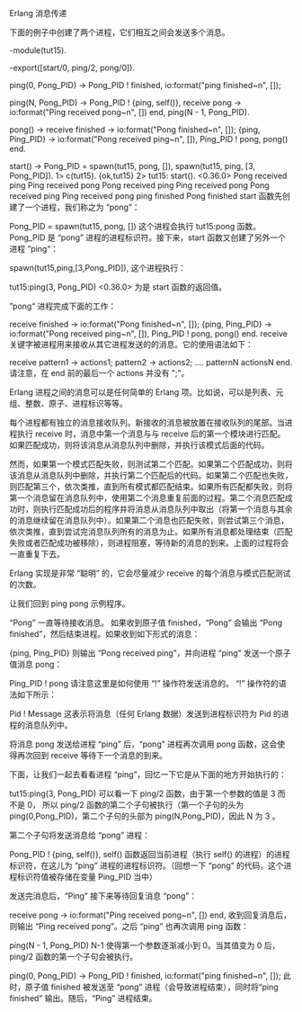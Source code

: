 Erlang 消息传递

下面的例子中创建了两个进程，它们相互之间会发送多个消息。

-module(tut15).

-export([start/0, ping/2, pong/0]).

ping(0, Pong_PID) ->
    Pong_PID ! finished,
    io:format("ping finished~n", []);

ping(N, Pong_PID) ->
    Pong_PID ! {ping, self()},
    receive
        pong ->
            io:format("Ping received pong~n", [])
    end,
    ping(N - 1, Pong_PID).

pong() ->
    receive
        finished ->
            io:format("Pong finished~n", []);
        {ping, Ping_PID} ->
            io:format("Pong received ping~n", []),
            Ping_PID ! pong,
            pong()
    end.

start() ->
    Pong_PID = spawn(tut15, pong, []),
    spawn(tut15, ping, [3, Pong_PID]).
1> c(tut15).
{ok,tut15}
2> tut15: start().
<0.36.0>
Pong received ping
Ping received pong
Pong received ping
Ping received pong
Pong received ping
Ping received pong
ping finished
Pong finished
start 函数先创建了一个进程，我们称之为 “pong”：

Pong_PID = spawn(tut15, pong, [])
这个进程会执行 tut15:pong 函数。Pong_PID 是 “pong” 进程的进程标识符。接下来，start 函数又创建了另外一个进程 ”ping“：

spawn(tut15,ping,[3,Pong_PID]),
这个进程执行：

tut15:ping(3, Pong_PID)
<0.36.0> 为是 start 函数的返回值。

”pong“ 进程完成下面的工作：

receive
    finished ->
        io:format("Pong finished~n", []);
    {ping, Ping_PID} ->
        io:format("Pong received ping~n", []),
        Ping_PID ! pong,
        pong()
end.
receive 关键字被进程用来接收从其它进程发送的的消息。它的使用语法如下：

receive
   pattern1 ->
       actions1;
   pattern2 ->
       actions2;
   ....
   patternN
       actionsN
end.
请注意，在 end 前的最后一个 actions 并没有 ";"。

Erlang 进程之间的消息可以是任何简单的 Erlang 项。比如说，可以是列表、元组、整数、原子、进程标识等等。

每个进程都有独立的消息接收队列。新接收的消息被放置在接收队列的尾部。当进程执行 receive 时，消息中第一个消息与与 receive 后的第一个模块进行匹配。如果匹配成功，则将该消息从消息队列中删除，并执行该模式后面的代码。

然而，如果第一个模式匹配失败，则测试第二个匹配。如果第二个匹配成功，则将该消息从消息队列中删除，并执行第二个匹配后的代码。如果第二个匹配也失败，则匹配第三个，依次类推，直到所有模式都匹配结束。如果所有匹配都失败，则将第一个消息留在消息队列中，使用第二个消息重复前面的过程。第二个消息匹配成功时，则执行匹配成功后的程序并将消息从消息队列中取出（将第一个消息与其余的消息继续留在消息队列中）。如果第二个消息也匹配失败，则尝试第三个消息，依次类推，直到尝试完消息队列所有的消息为止。如果所有消息都处理结束（匹配失败或者匹配成功被移除），则进程阻塞，等待新的消息的到来。上面的过程将会一直重复下去。

Erlang 实现是非常 “聪明” 的，它会尽量减少 receive 的每个消息与模式匹配测试的次数。

让我们回到 ping pong 示例程序。

“Pong” 一直等待接收消息。 如果收到原子值 finished，“Pong” 会输出 “Pong finished”，然后结束进程。如果收到如下形式的消息：

{ping, Ping_PID}
则输出 “Pong received ping”，并向进程 “ping” 发送一个原子值消息 pong：

Ping_PID ! pong
请注意这里是如何使用 “!” 操作符发送消息的。 “!” 操作符的语法如下所示：

Pid ! Message
这表示将消息（任何 Erlang 数据）发送到进程标识符为 Pid 的进程的消息队列中。

将消息 pong 发送给进程 “ping” 后，“pong” 进程再次调用 pong 函数，这会使得再次回到 receive 等待下一个消息的到来。

下面，让我们一起去看看进程 “ping”，回忆一下它是从下面的地方开始执行的：

tut15:ping(3, Pong_PID)
可以看一下 ping/2 函数，由于第一个参数的值是 3 而不是 0， 所以 ping/2 函数的第二个子句被执行（第一个子句的头为 ping(0,Pong_PID)，第二个子句的头部为 ping(N,Pong_PID)，因此 N 为 3 。

第二个子句将发送消息给 “pong” 进程：

Pong_PID ! {ping, self()},
self() 函数返回当前进程（执行 self() 的进程）的进程标识符，在这儿为 “ping” 进程的进程标识符。（回想一下 “pong” 的代码，这个进程标识符值被存储在变量 Ping_PID 当中）

发送完消息后，“Ping” 接下来等待回复消息 “pong”：

receive
    pong ->
        io:format("Ping received pong~n", [])
end,
收到回复消息后，则输出 “Ping received pong”。之后 “ping” 也再次调用 ping 函数：

ping(N - 1, Pong_PID)
N-1 使得第一个参数逐渐减小到 0。当其值变为 0 后，ping/2 函数的第一个子句会被执行。

ping(0, Pong_PID) ->
    Pong_PID !  finished,
    io:format("ping finished~n", []);
此时，原子值 finished 被发送至 “pong” 进程（会导致进程结束），同时将“ping finished” 输出。随后，“Ping” 进程结束。